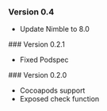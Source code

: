 ### Version 0.4
- Update Nimble to 8.0

### Version 0.2.1
- Fixed Podspec

### Version 0.2.0
- Cocoapods support
- Exposed check function
